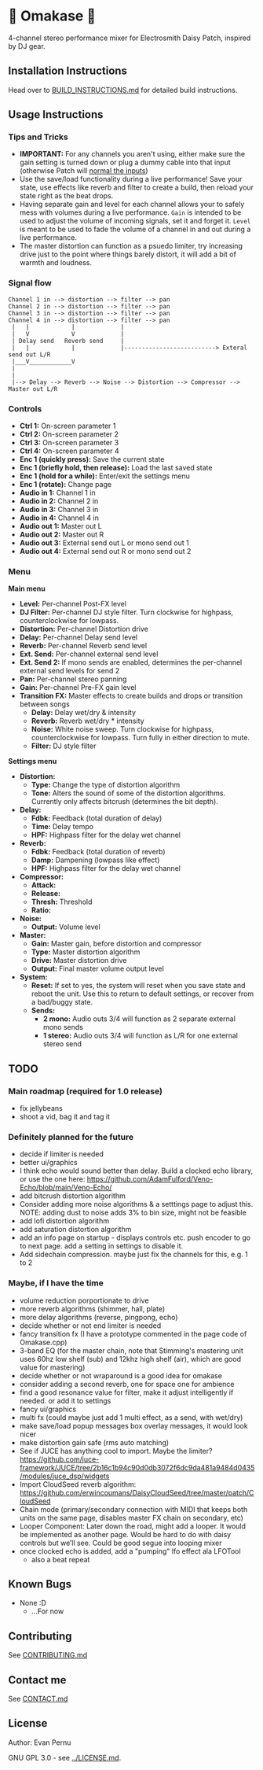 # :sushi: Omakase :sushi:
4-channel stereo performance mixer for Electrosmith Daisy Patch, inspired by DJ gear.

## Installation Instructions
Head over to [BUILD_INSTRUCTIONS.md](../BUILD_INSTRUCTIONS.md) for detailed build instructions.

## Usage Instructions
### Tips and  Tricks
* **IMPORTANT:** For any channels you aren't using, either make sure the gain setting is turned down or plug a dummy cable into that input (otherwise Patch will [normal the inputs](https://forum.electro-smith.com/t/disable-normaled-audio-inputs-in-daisy-patch/3085))
* Use the save/load functionality during a live performance! Save your state, use effects like reverb and filter to create a build, then reload your state right as the beat drops.
* Having separate gain and level for each channel allows your to safely mess with volumes during a live performance. `Gain` is intended to be used to adjust the volume of incoming signals, set it and forget it. `Level`  is meant to be used to fade the volume of a channel in and out during a live performance.
* The master distortion can function as a psuedo limiter, try increasing drive just to the point where things barely distort, it will add a bit of warmth and loudness.

### Signal flow
```
Channel 1 in --> distortion --> filter --> pan
Channel 2 in --> distortion --> filter --> pan
Channel 3 in --> distortion --> filter --> pan
Channel 4 in --> distortion --> filter --> pan 
 |   |            |             |
 |   V            V             |
 | Delay send   Reverb send     |
 |   |            |             |--------------------------> Exteral send out L/R
 |___V____________V
 |
 |
 |--> Delay --> Reverb --> Noise --> Distortion --> Compressor --> Master out L/R
```
### Controls

* **Ctrl 1:** On-screen parameter 1
* **Ctrl 2:** On-screen parameter 2
* **Ctrl 3:** On-screen parameter 3
* **Ctrl 4:** On-screen parameter 4
* **Enc 1 (quickly press):** Save the current state
* **Enc 1 (briefly hold, then release):** Load the last saved state
* **Enc 1 (hold for a while):** Enter/exit the settings menu
* **Enc 1 (rotate):** Change page
* **Audio in 1:** Channel 1 in
* **Audio in 2:** Channel 2 in 
* **Audio in 3:** Channel 3 in
* **Audio in 4:** Channel 4 in
* **Audio out 1:** Master out L
* **Audio out 2:** Master out R
* **Audio out 3:** External send out L or mono send out 1
* **Audio out 4:** External send out R or mono send out 2

### Menu
**Main menu**
* **Level:** Per-channel Post-FX level
* **DJ Filter:** Per-channel DJ style filter. Turn clockwise for highpass, counterclockwise for lowpass.
* **Distortion:** Per-channel Distortion drive
* **Delay:** Per-channel Delay send level
* **Reverb:** Per-channel Reverb send level
* **Ext. Send:** Per-channel external send level
* **Ext. Send 2:** If mono sends are enabled, determines the per-channel external send levels for send 2
* **Pan:** Per-channel stereo panning
* **Gain:** Per-channel Pre-FX gain level
* **Transition FX:** Master effects to create builds and drops or transition between songs
    * **Delay:** Delay wet/dry & intensity
    * **Reverb:** Reverb wet/dry * intensity
    * **Noise:** White noise sweep. Turn clockwise for highpass, counterclockwise for lowpass. Turn fully in either direction to mute.
    * **Filter:** DJ style filter

**Settings menu**
* **Distortion:**
    * **Type:** Change the type of distortion algorithm
    * **Tone:** Alters the sound of some of the distortion algorithms. Currently only affects bitcrush (determines the bit depth).
    <!--* **Output:** Lower the output of audio porportionately to drive level to compensate for the volume increase caused by distortion.-->
* **Delay:**
    * **Fdbk:** Feedback (total duration of delay)
    * **Time:** Delay tempo
    * **HPF:** Highpass filter for the delay wet channel
* **Reverb:**
    * **Fdbk:** Feedback (total duration of reverb)
    * **Damp:** Dampening (lowpass like effect)
    * **HPF:** Highpass filter for the delay wet channel
* **Compressor:**
    * **Attack:** 
    * **Release:** 
    * **Thresh:** Threshold
    * **Ratio:**
* **Noise:**
    * **Output:** Volume level
* **Master:**
    * **Gain:** Master gain, before distortion and compressor
    * **Type:** Master distortion algorithm
    * **Drive:** Master distortion drive
    * **Output:** Final master volume output level
* **System:**
    * **Reset:** If set to yes, the system will reset when you save state and reboot the unit. Use this to return to default settings, or recover from a bad/buggy state.
    * **Sends:**
        * **2 mono:** Audio outs 3/4 will function as 2 separate external mono sends
        * **1 stereo:** Audio outs 3/4 will function as L/R for one external stereo send

## TODO
### Main roadmap (required for 1.0 release)
* fix jellybeans
* shoot a vid, bag it and tag it

### Definitely planned for the future
* decide if limiter is needed
* better ui/graphics
* I think echo would sound better than delay. Build a clocked echo library, or use the one here: https://github.com/AdamFulford/Veno-Echo/blob/main/Veno-Echo/
* add bitcrush distortion algorithm
* Consider adding more noise algorithms & a setttings page to adjust this. NOTE: adding dust to noise adds 3% to bin size, might not be feasible 
* add lofi distortion algorithm
* add saturation distortion algorithm
* add an info page on startup - displays controls etc. push encoder to go to next page. add a setting in settings to disable it.
* Add sidechain compression. maybe just fix the channels for this, e.g. 1 to 2

### Maybe, if I have the time
* volume reduction porportionate to drive
* more reverb algorithms (shimmer, hall, plate)
* more delay algorithms (reverse, pingpong, echo)
* decide whether or not end limiter is needed
* fancy transition fx (I have a prototype commented in the page code of Omakase.cpp)
* 3-band EQ (for the master chain, note that Stimming's mastering unit uses 60hz low shelf (sub) and 12khz high shelf (air), which are good value for mastering)
* decide whether or not wraparound is a good idea for omakase
* consider adding a second reverb, one for space one for ambience
* find a good resonance value for filter, make it adjust intelligently if needed. or add it to settings
* fancy ui/graphics
* multi fx (could maybe just add 1 multi effect, as a send, with wet/dry)
* make save/load popup messages box overlay messages, it would look nicer
* make distortion gain safe (rms auto matching)
* See if JUCE has anything cool to import. Maybe the limiter? https://github.com/juce-framework/JUCE/tree/2b16c1b94c90d0db3072f6dc9da481a9484d0435/modules/juce_dsp/widgets 
* Import CloudSeed reverb algorithm: https://github.com/erwincoumans/DaisyCloudSeed/tree/master/patch/CloudSeed
* Chain mode (primary/secondary connection with MIDI that keeps both units on the same page, disables master FX chain on secondary, etc)
* Looper Component: Later down the road, might add a looper. It would be implemented as another page. Would be hard to do with daisy controls but we’ll see. Could be good segue into looping mixer
* once clocked echo is added, add a "pumping" lfo effect ala LFOTool
    * also a beat repeat

## Known Bugs
* None :D
    * ...For now

## Contributing
See [CONTRIBUTING.md](../CONTRIBUTING.md)

## Contact me
See [CONTACT.md](../CONTACT_ME.md)

## License
Author: Evan Pernu

GNU GPL 3.0 - see [../LICENSE.md](../LICENSE.md).